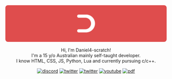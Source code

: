 

<img src="Group 60.png" style="border-radius:8px;">
<p></p> 
<p align="center">
Hi, I'm Daniel4-scratch! <br>
I'm a 15 y/o Australian mainly self-taught developer.<br>
I know HTML, CSS, JS, Python, Lua and currently pursuing c/c++.
</p>
<p align="center">
<a href="https://discord.com/users/853820912628269088" target="blank"><img align="center" src="https://daniel4-scratch.is-a.dev/assets/icons/discord.png" alt="discord" height="50" width="50" /></a>
<a href="https://x.com/Daniel4Scratch" target="blank"><img align="center" src="https://daniel4-scratch.is-a.dev/assets/icons/twitter.png" alt="twitter" height="50" width="50" /></a>
<a href="https://postlit.dev/users/daniel4scratch" target="blank"><img align="center" src="https://daniel4-scratch.is-a.dev/assets/icons/postlit.png" alt="twitter" height="50" width="50" /></a>
<a href="https://youtube.com/@daniel4-dev" target="blank"><img align="center" src="https://daniel4-scratch.is-a.dev/assets/icons/youtube.png" alt="youtube" height="50" width="50" /></a>
<a href="https://daniel4-scratch.is-a.dev/documents/Daniel's%20Projects%20and%20Skills.pdf" target="blank"><img align="center" src="https://daniel4-scratch.is-a.dev/assets/icons/acrobat.png" alt="pdf" height="50" width="50" /></a>
